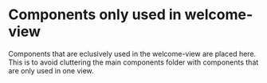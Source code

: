# Components only used in welcome-view

Components that are eclusively used in the welcome-view are placed here. This is to avoid cluttering the main components folder with components that are only used in one view.
